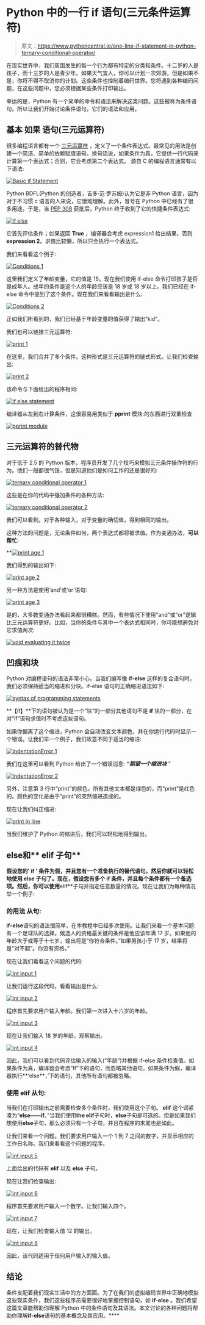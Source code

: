 # Python 中的一行 if 语句(三元条件运算符)

> 原文：<https://www.pythoncentral.io/one-line-if-statement-in-python-ternary-conditional-operator/>

在现实世界中，我们周围发生的每一个行为都有特定的分类和条件。十二岁的人是孩子，而十三岁的人是青少年。如果天气宜人，你可以计划一次郊游。但是如果不是，你将不得不取消你的计划。这些条件也控制着编码世界。您将遇到各种编码问题，在这些问题中，您必须根据某些条件打印输出。

幸运的是，Python 有一个简单的命令和语法来解决这类问题。这些被称为条件语句。所以让我们开始讨论条件语句，它们的语法和应用。

## **基本** **如果** **语句(三元运算符)**

很多编程语言都有一个 [三元运算符](https://www.geeksforgeeks.org/ternary-operator-in-python/) ，定义了一个条件表达式。最常见的用法是创建一个简洁、简单的依赖赋值语句。换句话说，如果条件为真，它提供一行代码来计算第一个表达式；否则，它会考虑第二个表达式。 源自 C 的编程语言通常有以下语法:

[![Basic if Statement](img/530890c68a11457ed7e29614aceb8b9e.png)](https://www.pythoncentral.io/wp-content/uploads/2013/01/image001.jpg)

Python BDFL(Python 的创造者，吉多·范·罗苏姆)认为它是非 Python 语言，因为对于不习惯 c 语言的人来说，它很难理解。此外，冒号在 Python 中已经有了很多用途。于是，当 [PEP 308](https://www.python.org/dev/peps/pep-0308/) 获批后，Python 终于收到了它的快捷条件表达式:

[![if else](img/40ac0be5554d2dffe197a2e75646cb0b.png)](https://www.pythoncentral.io/wp-content/uploads/2013/01/image002.jpg)

它首先评估条件；如果返回 **True** ，编译器会考虑 expression1 给出结果，否则**expression 2**。求值比较懒，所以只会执行一个表达式。

我们来看看这个例子:

[![Conditions 1](img/9c9f43f7248a1ca3d0eb7cc47f925e73.png)](https://www.pythoncentral.io/wp-content/uploads/2013/01/image003.jpg)

这里我们定义了年龄变量，它的值是 15。现在我们使用 if-else 命令打印孩子是否是成年人。成年的条件是这个人的年龄应该是 18 岁或 18 岁以上。我们已经在 if-else 命令中提到了这个条件。现在我们来看看输出是什么:

[![Conditions 2](img/0b83e0ebd7e52e397eda8e54d1a52698.png)](https://www.pythoncentral.io/wp-content/uploads/2013/01/image004.jpg)

正如我们所看到的，我们已经基于年龄变量的值获得了输出“kid”。

我们也可以链接三元运算符:

[![print 1](img/0e0c73a45fa32c93bde9ef59703f8484.png)](https://www.pythoncentral.io/wp-content/uploads/2013/01/image005.jpg)

在这里，我们合并了多个条件。这种形式是三元运算符的链式形式。让我们检查输出:

[![print 2](img/72111681ea6e5ac7ddf93681a4758aac.png)](https://www.pythoncentral.io/wp-content/uploads/2013/01/image006.jpg)

该命令与下面给出的程序相同:

[![if else statement](img/5fd5bdf458cc71e80df92eef3a87c752.png)](https://www.pythoncentral.io/wp-content/uploads/2013/01/image007.jpg)

编译器从左到右计算条件，这很容易用类似于 **pprint** 模块:的东西进行双重检查

[![pprint module](img/efa608461c0e33fb78cdf70d6eae5c92.png)](https://www.pythoncentral.io/wp-content/uploads/2013/01/image008.jpg)

## **三元运算符的替代物**

对于低于 2.5 的 Python 版本，程序员开发了几个技巧来模拟三元条件操作符的行为。他们一般都很气馁，但是知道他们是如何工作的还是很好的:

[![ternary conditional operator 1](img/82b3949f455c64e2ec6b78304eca50c4.png)](https://www.pythoncentral.io/wp-content/uploads/2013/01/image009.jpg)

这些是在你的代码中强加条件的各种方法:

[![ternary conditional operator 2](img/d038a74c1364c2f9fedc7c82ba9ba916.png)](https://www.pythoncentral.io/wp-content/uploads/2013/01/image010.jpg)

我们可以看到，对于各种输入，对于变量的确切值，得到相同的输出。

这种方法的问题是，无论条件如何，两个表达式都将被求值。作为变通办法，**可以帮忙:**

 **[![print age 1](img/6ed7b59e7409d1f9fcd0a78a7a70ee35.png)](https://www.pythoncentral.io/wp-content/uploads/2013/01/image011.jpg)

我们得到的输出如下:

[![print age 2](img/7f57a34e3911bb741bcae0e65c77ef6e.png)](https://www.pythoncentral.io/wp-content/uploads/2013/01/image012.jpg)

另一种方法是使用‘and’或‘or’语句:

[![print age 3](img/71c509000f87aec92bae08c492fe9dca.png)](https://www.pythoncentral.io/wp-content/uploads/2013/01/image013.jpg)

是的，大多数变通办法看起来都很糟糕。然而，有些情况下使用“and”或“or”逻辑比三元运算符更好。比如，当你的条件与其中一个表达式相同时，你可能想避免对它求值两次:

[![void evaluating it twice](img/6d6e25bf8c01e3eb468faac21953f1c7.png)](https://www.pythoncentral.io/wp-content/uploads/2013/01/image014.jpg)

## **凹痕和块**

Python 对编程语句的语法非常小心。当我们编写像 **if-else** 这样的复合语句时，我们必须保持适当的缩进和分块。if-else 语句的正确缩进语法如下:

[![syntax of programming statements](img/1fd15c1787860c8d0b54ba6bc06531fe.png)](https://www.pythoncentral.io/wp-content/uploads/2013/01/image015.jpg)

**【if】**下的语句被认为是一个“块”的一部分其他语句不是 **if** 块的一部分，在对“if”语句求值时不考虑这些语句。

如果你偏离了这个缩进，Python 会自动改变文本颜色，并在你运行代码时显示一个错误。让我们举一个例子，我们故意不同于适当的缩进:

[![IndentationError 1](img/9689bb2adf82bcd9b40502a5da01aeed.png)](https://www.pythoncentral.io/wp-content/uploads/2013/01/image016.jpg)

我们在这里可以看到 Python 给出了一个错误消息: ***“期望一个缩进块*** ”

[![IndentationError 2](img/45141adc321f0c9f81719e3c954f28a0.png)](https://www.pythoncentral.io/wp-content/uploads/2013/01/image017.jpg)

另外，注意第 3 行中“print”的颜色。所有其他文本都是绿色的，而“print”是红色的。颜色的变化是由于“print”的突然缩进造成的。

现在让我们纠正缩进:

[![print in line](img/a1f5ff83a2adb5a162f7c981dc5ec2b2.png)](https://www.pythoncentral.io/wp-content/uploads/2013/01/image018.jpg)

当我们维护了 Python 的缩进后，我们可以轻松地得到输出。

## ****else****和** **elif** **子句****

 **假设您的' **if '** 条件为假，并且您有一个准备执行的替代语句。然后你就可以轻松地使用 **else** 子句了。现在，假设您有多个 **if** 条件，并且每个条件都有一个备选项。然后，你可以使用**elif**子句并指定任意数量的情况。现在让我们为每种情况举一个例子:

### **的用法** **从句:**

**if-else**语句的语法很简单，在本教程中已经多次使用。让我们来看一个基本问题:有一个足球队的选择。候选人的资格最关键的条件是他应该年满 17 岁。如果他的年龄大于或等于十七岁，输出将是“你符合条件。”如果男孩小于 17 岁，结果将是“对不起”。你没有资格。”

现在让我们看看这个问题的代码:

[![int input 1](img/ee19ad2993012e4951824fc5ceb0c1e3.png)](https://www.pythoncentral.io/wp-content/uploads/2013/01/image019.jpg)

让我们运行这段代码，看看输出是什么:

[![int input 2](img/791679fc7bab405cbbb751d1a8c1f01a.png)](https://www.pythoncentral.io/wp-content/uploads/2013/01/image020.jpg)

程序首先要求用户输入年龄。我们第一次进入十六岁的年龄。

[![int input 3](img/a0eada0f1fa71e6438fcefde93e8663f.png)](https://www.pythoncentral.io/wp-content/uploads/2013/01/image021.jpg)

现在让我们输入 18 岁的年龄，观察输出。

[![int input 4](img/fe42ae1ad614a42cf391f6d1a880e223.png)](https://www.pythoncentral.io/wp-content/uploads/2013/01/image022.jpg)

因此，我们可以看到代码评估输入的输入(“年龄”)并根据 if-else 条件检查值。如果条件为真，编译器会考虑“If”下的语句，而忽略其他语句。如果条件为假，编译器执行**‘else**，’下的语句，其他所有语句都被忽略。

### **使用** **elif** **从句:**

当我们在打印输出之前需要检查多个条件时，我们使用这个子句。 **elif** 这个词紧凑为“**else——if**。”当我们使用**the elif**子句时，**else**子句是可选的。但是如果我们想使用**else**子句，那么必须只有一个子句，并且在程序的末尾也是如此。

让我们来看一个问题。我们要求用户输入一个 1 到 7 之间的数字，并显示相应的工作日名称。我们来看看这个问题的程序。

[![int input 5](img/65364cad880e84846789aaebe33f01dc.png)](https://www.pythoncentral.io/wp-content/uploads/2013/01/image023.jpg)

上面给出的代码有 **elif** 以及 **else** 子句。

现在让我们检查输出:

[![int input 6](img/12159e98e574055f502336c80a62b111.png)](https://www.pythoncentral.io/wp-content/uploads/2013/01/image024.jpg)

程序首先要求用户输入一个数字。让我们输入四个。

[![int input 7](img/281a22b303b689bb9f44559e9f78c593.png)](https://www.pythoncentral.io/wp-content/uploads/2013/01/image025.jpg)

现在，让我们检查输入值 12 的输出。

[![int input 8](img/c064404bbd685564b6d9f461d20ce779.png)](https://www.pythoncentral.io/wp-content/uploads/2013/01/image026.jpg)

因此，该代码适用于任何用户输入的输入值。

## **结论**

条件支配着我们现实生活中的方方面面。为了在我们的虚拟编码世界中正确地模拟这些现实条件，我们这些程序员需要很好地掌握控制语句，如 **if-else** 。我们希望这篇文章能帮助你理解 Python 中的条件语句及其语法。本文讨论的各种问题将帮助你理解**if-else**语句的基本概念及其应用。****